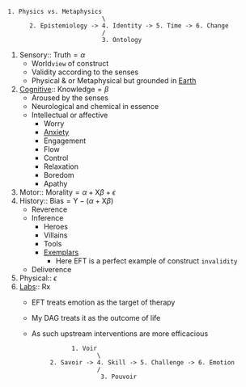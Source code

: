     1. Physics vs. Metaphysics
                              \
          2. Epistemiology -> 4. Identity -> 5. Time -> 6. Change
                              /
                              3. Ontology
                              
1. Sensory:: $\text{Truth} = \alpha$
   - World`view` of construct
   - Validity according to the senses
   - Physical & or Metaphysical but grounded in [Earth](https://cdn.kastatic.org/ka-perseus-images/3240005d44cd4c2ddec9f7309c3e75c8f80e44f4.jpg)    
2. [Cognitive](https://github.com/abikesa/emotion/blob/main/mode.md):: $\text{Knowledge}=\beta$
   - Aroused by the senses
   - Neurological and chemical in essence
   - Intellectual or affective
       - Worry
       - [Anxiety](https://github.com/abikesa/emotion/blob/main/genre.md)
       - Engagement
       - Flow
       - Control
       - Relaxation
       - Boredom
       - Apathy  
3. Motor:: $\text{Morality}=\alpha+\text{X}\beta+\epsilon$
4. History:: $\text{Bias}=\text{Y}-(\alpha+\text{X}\beta)$
   - Reverence
   - Inference
     - Heroes
     - Villains
     - Tools
     - [Exemplars](https://www.youtube.com/watch?v=tO9s7sVTq70)
       - Here EFT is a perfect example of construct `invalidity`
   - Deliverence
6. Physical:: $\epsilon$
7. [Labs](https://en.wikipedia.org/wiki/Emotionally_focused_therapy):: Rx
   - EFT treats emotion as the target of therapy
   - My DAG treats it as the outcome of life
   - As such upstream interventions are more efficacious
 
                    1. Voir
                           \
              2. Savoir -> 4. Skill -> 5. Challenge -> 6. Emotion
                           /
                            3. Pouvoir
 


